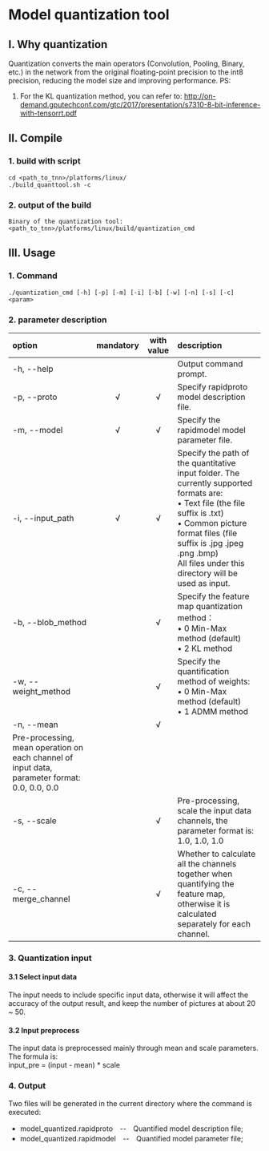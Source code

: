 # Model quantization tool  
## I. Why quantization
Quantization converts the main operators (Convolution, Pooling, Binary, etc.) in the network from the original floating-point precision to the int8 precision, reducing the model size and improving performance.
PS:
1. For the KL quantization method, you can refer to: http://on-demand.gputechconf.com/gtc/2017/presentation/s7310-8-bit-inference-with-tensorrt.pdf

## II. Compile  
### 1. build with script  
```
cd <path_to_tnn>/platforms/linux/
./build_quanttool.sh -c
```
### 2. output of the build
    Binary of the quantization tool: <path_to_tnn>/platforms/linux/build/quantization_cmd  

## III. Usage
### 1. Command  
```
./quantization_cmd [-h] [-p] [-m] [-i] [-b] [-w] [-n] [-s] [-c] <param>
```
### 2. parameter description  

|option           |mandatory|with value |description                                      |
|:------------------|:------:|:-----:|:----------------------------------------------|
|-h, --help         |        |       |Output command prompt.                                 |
|-p, --proto        |&radic; |&radic;|Specify rapidproto model description file.                 |
|-m, --model        |&radic; |&radic;|Specify the rapidmodel model parameter file.               |
|-i, --input_path   |&radic; |&radic;|Specify the path of the quantitative input folder. The currently supported formats are: <br>&bull; Text file (the file suffix is ​​.txt) <br>&bull; Common picture format files (file suffix is ​​.jpg .jpeg .png .bmp) <br> All files under this directory will be used as input.|
|-b, --blob_method  |        |&radic;|Specify the feature map quantization method：<br>&bull; 0 Min-Max method (default)<br>&bull; 2 KL method|
|-w, --weight_method|        |&radic;|Specify the quantification method of weights: <br>&bull; 0 Min-Max method (default)<br>&bull; 1 ADMM method|
|-n, --mean         |        |&radic;|
Pre-processing, mean operation on each channel of input data, parameter format: 0.0, 0.0, 0.0|
|-s, --scale        |        |&radic;|Pre-processing, scale the input data channels, the parameter format is: 1.0, 1.0, 1.0|
|-c, --merge_channel|        |&radic;|Whether to calculate all the channels together when quantifying the feature map, otherwise it is calculated separately for each channel.|  
  
### 3. Quantization input   
#### 3.1 Select input data    
The input needs to include specific input data, otherwise it will affect the accuracy of the output result, and keep the number of pictures at about 20 ~ 50.
#### 3.2 Input preprocess   
The input data is preprocessed mainly through mean and scale parameters. The formula is:   
input_pre = (input - mean) * scale  
### 4. Output  
Two files will be generated in the current directory where the command is executed:   
* model_quantized.rapidproto　--　Quantified model description file;
* model_quantized.rapidmodel　--　Quantified model parameter file;
